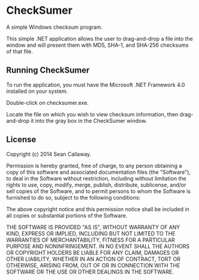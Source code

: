 CheckSumer
==========

A simple Windows checksum program.

This simple .NET application allows the user to drag-and-drop a file into the 
window and will present them with MD5, SHA-1, and SHA-256 checksums of that 
file.

Running CheckSumer
------------------

To run the application, you must have the Microsoft .NET Framework 4.0 installed on your system.

Double-click on checksumer.exe.

Locate the file on which you wish to view checksum information, then drag-and-drop it into the gray 
box in the CheckSumer window.

License
-------

Copyright (c) 2014 Sean Callaway.

Permission is hereby granted, free of charge, to any person obtaining a copy
of this software and associated documentation files (the "Software"), to deal
in the Software without restriction, including without limitation the rights
to use, copy, modify, merge, publish, distribute, sublicense, and/or sell
copies of the Software, and to permit persons to whom the Software is
furnished to do so, subject to the following conditions:

The above copyright notice and this permission notice shall be included in all
copies or substantial portions of the Software.

THE SOFTWARE IS PROVIDED "AS IS", WITHOUT WARRANTY OF ANY KIND, EXPRESS OR
IMPLIED, INCLUDING BUT NOT LIMITED TO THE WARRANTIES OF MERCHANTABILITY,
FITNESS FOR A PARTICULAR PURPOSE AND NONINFRINGEMENT. IN NO EVENT SHALL THE
AUTHORS OR COPYRIGHT HOLDERS BE LIABLE FOR ANY CLAIM, DAMAGES OR OTHER
LIABILITY, WHETHER IN AN ACTION OF CONTRACT, TORT OR OTHERWISE, ARISING FROM,
OUT OF OR IN CONNECTION WITH THE SOFTWARE OR THE USE OR OTHER DEALINGS IN THE
SOFTWARE.
